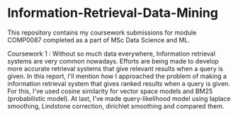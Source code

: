 # Information-Retrieval-Data-Mining

This repository contains my coursework submissions for module COMP0087 completed as a part of MSc Data Science and ML.

Coursework 1 : Without so much data everywhere, Information retrieval systems are very common nowadays. Efforts are being made to develop more accurate retrieval systems that give relevant results when a query is given. In this report, I'll mention how I approached the problem of making a information retrieval system that gives ranked results when a query is given. For this, I've used cosine similarity for vector space models and BM25 (probabilistic model). At last, I've made query-likelihood model using laplace smoothing, Lindstone correction, dirichlet smoothing and compared them.

